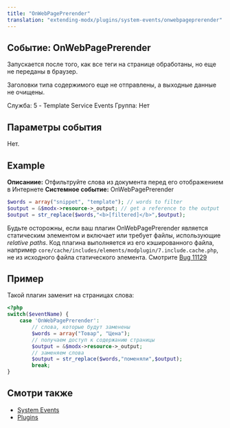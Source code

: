 ```yaml
---
title: "OnWebPagePrerender"
translation: "extending-modx/plugins/system-events/onwebpageprerender"
---
```


## Событие: OnWebPagePrerender

Запускается после того, как все теги на странице обработаны, но еще не переданы в браузер.

Заголовки типа содержимого еще не отправлены, а выходные данные не очищены.

Служба: 5 - Template Service Events
Группа: Нет

## Параметры события

Нет.

## Example

**Описаниие:** Отфильтруйте слова из документа перед его отображением в Интернете
**Системное событие:** OnWebPagePrerender

``` php
$words = array("snippet", "template"); // words to filter
$output = &$modx->resource->_output; // get a reference to the output
$output = str_replace($words,"<b>[filtered]</b>",$output);
```

Будьте осторожны, если ваш плагин OnWebPagePrerender является статическим элементом и включает или требует файлы, использующие _relative paths_. Код плагина выполняется из его кэшированного файла, например `core/cache/includes/elements/modplugin/7.include.cache.php`, не из исходного файла статического элемента. Смотрите [Bug 11129](https://github.com/modxcms/revolution/issues/11129)

## Пример

Такой плагин заменит на страницах слова:

```php
<?php
switch($eventName) {
    case 'OnWebPagePrerender': 
        // слова, которые будут заменены
        $words = array("Товар", "Цена");
        // получаем доступ к содержанию страницы
        $output = &$modx->resource->_output;
        // заменяем слова
        $output = str_replace($words,"поменяли",$output); 
        break;
}
```

## Смотри также

- [System Events](extending-modx/plugins/system-events "System Events")
- [Plugins](extending-modx/plugins "Plugins")
